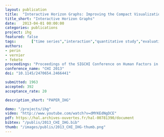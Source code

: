 ```yaml
---
layout: publication
title:  "Interactive Horizon Graphs: Improving the Compact Visualization of Multiple Time Series"
title_short: "Interactive Horizon Graphs"
date:   2013-04-01 00:00:00
categories: publications
project: ihg
featured: false
tags: 		["time series","interaction","quantitative study","evaluation","horizon graphs","visualization"]
authors: 
- perin
- vernier
- fekete
proceedings: "Proceedings of the SIGCHI Conference on Human Factors in Computing Systems (CHI 2013), Apr 2013, Paris, France. ACM"
conference_name: "CHI 2013"
doi: "10.1145/2470654.2466441"

submitted: 1963
accepted: 392
acceptance_rate: 20

description_short: "PAPER_IHG"

demo: "/projects/ihg"
video: "http://www.youtube.com/watch?v=dMYKEdNgDCE"
pdf: https://hal.archives-ouvertes.fr/hal-00781390/document
bibtex: "/publis/2013_CHI_IHG.bib"
thumb: "/images/publis/2013_CHI_IHG-thumb.png"
---
```


